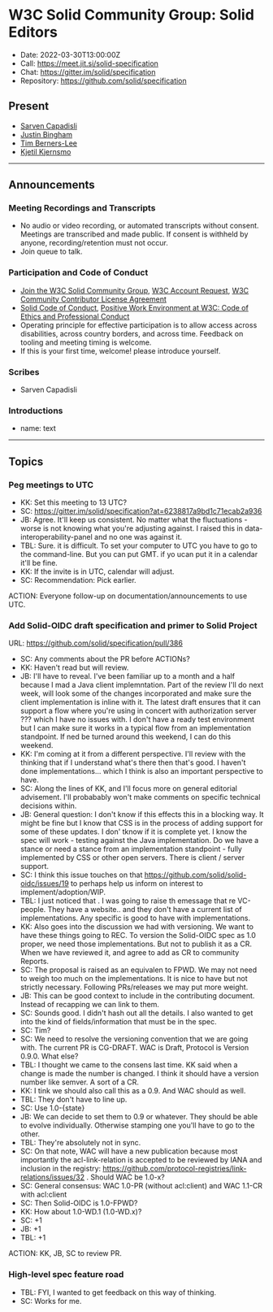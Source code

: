 # W3C Solid Community Group: Solid Editors

* Date: 2022-03-30T13:00:00Z
* Call: https://meet.jit.si/solid-specification
* Chat: https://gitter.im/solid/specification
* Repository: https://github.com/solid/specification


## Present
* [Sarven Capadisli](https://csarven.ca/#i)
* [Justin Bingham](https://justin.bingham.id/me)
* [Tim Berners-Lee](https://timbl.inrupt.net/profile/card#me)
* [Kjetil Kjernsmo](http://www.kjetil.kjernsmo.net/foaf#me)

---

## Announcements

### Meeting Recordings and Transcripts
* No audio or video recording, or automated transcripts without consent. Meetings are transcribed and made public. If consent is withheld by anyone, recording/retention must not occur.
* Join queue to talk.


### Participation and Code of Conduct
* [Join the W3C Solid Community Group](https://www.w3.org/community/solid/join), [W3C Account Request](http://www.w3.org/accounts/request), [W3C Community Contributor License Agreement](https://www.w3.org/community/about/agreements/cla/)
* [Solid Code of Conduct](https://github.com/solid/process/blob/main/code-of-conduct.md), [Positive Work Environment at W3C: Code of Ethics and Professional Conduct](https://www.w3.org/Consortium/cepc/)
* Operating principle for effective participation is to allow access across disabilities, across country borders, and across time. Feedback on tooling and meeting timing is welcome.
* If this is your first time, welcome! please introduce yourself.


### Scribes
* Sarven Capadisli


### Introductions
* name: text

---

## Topics

### Peg meetings to UTC
* KK: Set this meeting to 13 UTC?
* SC: https://gitter.im/solid/specification?at=6238817a9bd1c71ecab2a936
* JB: Agree. It'll keep us consistent. No matter what the fluctuations - worse is not knowing what you're adjusting against. I raised this in data-interoperability-panel and no one was against it.
* TBL: Sure. it is difficult. To set your computer to UTC you have to go to the command-line. But you can put GMT. if yo ucan put it in a calendar it'll be fine.
* KK: If the invite is in UTC, calendar will adjust.
* SC: Recommendation: Pick earlier.

ACTION: Everyone follow-up on documentation/announcements to use UTC.


### Add Solid-OIDC draft specification and primer to Solid Project
URL: https://github.com/solid/specification/pull/386

* SC: Any comments about the PR before ACTIONs?
* KK: Haven't read but will review.
* JB: I'll have to reveal. I've been familiar up to a month and a half because I mad a Java client implemntation. Part of the review I'll do next week, will look some of the changes incorporated and make sure the client implementation is inline with it. The latest draft ensures that it can support a flow where you're using in concert with authorization server ??? which I have no issues with. I don't have a ready test environment but I can make sure it works in a typical flow from an implementation standpoint. If ned be turned around this weekend, I can do this weekend.
* KK: I'm coming at it from a different perspective. I'll review with the thinking that if I understand what's there then that's good. I haven't done implementations... which I think is also an important perspective to have.
* SC: Along the lines of KK, and I'll focus more on general editorial advisement. I'll probabably won't make comments on specific technical decisions within.
* JB: General question: I don't know if this effects this in a blocking way. It might be fine but I know that CSS is in the process of adding support for some of these updates. I don' tknow if it is complete yet. I know the spec will work - testing against the Java implementation. Do we have a stance or need a stance from an implementation standpoint  - fully implemented by CSS or other open servers. There is client / server support.
* SC: I think this issue touches on that https://github.com/solid/solid-oidc/issues/19 to perhaps help us inform on interest to implement/adoption/WIP.
* TBL: I just noticed that . I was going to raise th emessage that re VC-people. They have a website.. and they don't have a current list of implementations. Any specific is good to have with implementations.
* KK: Also goes into the discussion we had with versioning. We want to have these things going to REC. To version the Solid-OIDC spec as 1.0 proper, we need those implementations. But not to publish it as a CR. When we have reviewed it, and agree to add as CR to community Reports.
* SC: The proposal is raised as an equivalen to FPWD. We may not need to weigh too much on the implementations. It is nice to have but not strictly necessary. Following PRs/releases we may put more weight.
* JB: This can be good context to include in the contributing document. Instead of recapping we can link to them.
* SC: Sounds good. I didn't hash out all the details. I also wanted to get into the kind of fields/information that must be in the spec.
* SC: Tim?
* SC: We need to resolve the versioning convention that we are going with. The current PR is CG-DRAFT. WAC is Draft, Protocol is Version 0.9.0. What else?
* TBL: I thought we came to the consens last time. KK said when a change is made the number is changed. I think it should have a version number like semver. A sort of a CR.
* KK: I tink we should also call this as a 0.9. And WAC should as well.
* TBL: They don't have to line up.
* SC: Use 1.0-{state}
* JB: We can decide to set them to 0.9 or whatever. They should be able to evolve individually. Otherwise stamping one you'll have to go to the other.
* TBL: They're absolutely not in sync.
* SC: On that note, WAC will have a new publication because most importantly the acl-link-relation is accepted to be reviewed by IANA and inclusion in the registry: https://github.com/protocol-registries/link-relations/issues/32 . Should WAC be 1.0-x?
* SC: General consensus: WAC 1.0-PR (without acl:client) and WAC 1.1-CR with acl:client
* SC: Then Solid-OIDC is 1.0-FPWD?
* KK: How about 1.0-WD.1 (1.0-WD.x)?
* SC: +1
* JB: +1
* TBL: +1

ACTION: KK, JB, SC to review PR.

### High-level spec feature road

* TBL: FYI, I wanted to get feedback on this way of thinking.
* SC: Works for me. 

